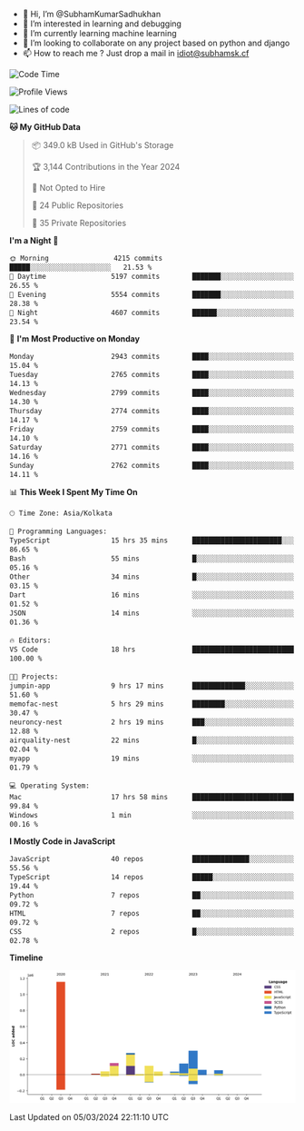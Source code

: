 - 👋 Hi, I’m @SubhamKumarSadhukhan
- 👀 I’m interested in learning and debugging
- 🌱 I’m currently learning machine learning
- 💞️ I’m looking to collaborate on any project based on python and django
- 📫 How to reach me ?
      Just drop a mail in idiot@subhamsk.cf

<!---
SubhamKumarSadhukhan/SubhamKumarSadhukhan is a ✨ special ✨ repository because its `README.md` (this file) appears on your GitHub profile.
You can click the Preview link to take a look at your changes.
--->


<!--START_SECTION:waka-->
![Code Time](http://img.shields.io/badge/Code%20Time-1%2C980%20hrs%206%20mins-blue)

![Profile Views](http://img.shields.io/badge/Profile%20Views-29-blue)

![Lines of code](https://img.shields.io/badge/From%20Hello%20World%20I%27ve%20Written-2.4%20million%20lines%20of%20code-blue)

**🐱 My GitHub Data** 

> 📦 349.0 kB Used in GitHub's Storage 
 > 
> 🏆 3,144 Contributions in the Year 2024
 > 
> 🚫 Not Opted to Hire
 > 
> 📜 24 Public Repositories 
 > 
> 🔑 35 Private Repositories 
 > 
**I'm a Night 🦉** 

```text
🌞 Morning                4215 commits        █████░░░░░░░░░░░░░░░░░░░░   21.53 % 
🌆 Daytime                5197 commits        ███████░░░░░░░░░░░░░░░░░░   26.55 % 
🌃 Evening                5554 commits        ███████░░░░░░░░░░░░░░░░░░   28.38 % 
🌙 Night                  4607 commits        ██████░░░░░░░░░░░░░░░░░░░   23.54 % 
```
📅 **I'm Most Productive on Monday** 

```text
Monday                   2943 commits        ████░░░░░░░░░░░░░░░░░░░░░   15.04 % 
Tuesday                  2765 commits        ████░░░░░░░░░░░░░░░░░░░░░   14.13 % 
Wednesday                2799 commits        ████░░░░░░░░░░░░░░░░░░░░░   14.30 % 
Thursday                 2774 commits        ████░░░░░░░░░░░░░░░░░░░░░   14.17 % 
Friday                   2759 commits        ████░░░░░░░░░░░░░░░░░░░░░   14.10 % 
Saturday                 2771 commits        ████░░░░░░░░░░░░░░░░░░░░░   14.16 % 
Sunday                   2762 commits        ████░░░░░░░░░░░░░░░░░░░░░   14.11 % 
```


📊 **This Week I Spent My Time On** 

```text
🕑︎ Time Zone: Asia/Kolkata

💬 Programming Languages: 
TypeScript               15 hrs 35 mins      ██████████████████████░░░   86.65 % 
Bash                     55 mins             █░░░░░░░░░░░░░░░░░░░░░░░░   05.16 % 
Other                    34 mins             █░░░░░░░░░░░░░░░░░░░░░░░░   03.15 % 
Dart                     16 mins             ░░░░░░░░░░░░░░░░░░░░░░░░░   01.52 % 
JSON                     14 mins             ░░░░░░░░░░░░░░░░░░░░░░░░░   01.36 % 

🔥 Editors: 
VS Code                  18 hrs              █████████████████████████   100.00 % 

🐱‍💻 Projects: 
jumpin-app               9 hrs 17 mins       █████████████░░░░░░░░░░░░   51.60 % 
memofac-nest             5 hrs 29 mins       ████████░░░░░░░░░░░░░░░░░   30.47 % 
neuroncy-nest            2 hrs 19 mins       ███░░░░░░░░░░░░░░░░░░░░░░   12.88 % 
airquality-nest          22 mins             █░░░░░░░░░░░░░░░░░░░░░░░░   02.04 % 
myapp                    19 mins             ░░░░░░░░░░░░░░░░░░░░░░░░░   01.79 % 

💻 Operating System: 
Mac                      17 hrs 58 mins      █████████████████████████   99.84 % 
Windows                  1 min               ░░░░░░░░░░░░░░░░░░░░░░░░░   00.16 % 
```

**I Mostly Code in JavaScript** 

```text
JavaScript               40 repos            ██████████████░░░░░░░░░░░   55.56 % 
TypeScript               14 repos            █████░░░░░░░░░░░░░░░░░░░░   19.44 % 
Python                   7 repos             ██░░░░░░░░░░░░░░░░░░░░░░░   09.72 % 
HTML                     7 repos             ██░░░░░░░░░░░░░░░░░░░░░░░   09.72 % 
CSS                      2 repos             █░░░░░░░░░░░░░░░░░░░░░░░░   02.78 % 
```



**Timeline**

![Lines of Code chart](https://raw.githubusercontent.com/SubhamKumarSadhukhan/SubhamKumarSadhukhan/main/assets/bar_graph.png)


 Last Updated on 05/03/2024 22:11:10 UTC
<!--END_SECTION:waka-->
